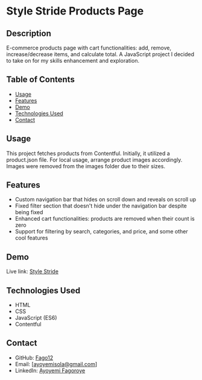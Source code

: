 # Style Stride Products Page

## Description
E-commerce products page with cart functionalities: add, remove, increase/decrease items, and calculate total. A JavaScript project I decided to take on for my skills enhancement and exploration.

## Table of Contents
- [Usage](#usage)
- [Features](#features)
- [Demo](#demo)
- [Technologies Used](#technologies-used)
- [Contact](#contact)

## Usage
This project fetches products from Contentful. Initially, it utilized a product.json file. For local usage, arrange product images accordingly. Images were removed from the images folder due to their sizes.

## Features
- Custom navigation bar that hides on scroll down and reveals on scroll up
- Fixed filter section that doesn't hide under the navigation bar despite being fixed
- Enhanced cart functionalities: products are removed when their count is zero
- Support for filtering by search, categories, and price, and some other cool features

## Demo
Live link: [Style Stride](https://style-stride-products-page-fago12.vercel.app/)

## Technologies Used
- HTML
- CSS
- JavaScript (ES6)
- Contentful

## Contact
- GitHub: [Fago12](https://github.com/Fago12)
- Email: [ayoyemisola@gmail.com]
- LinkedIn: [Ayoyemi Fagoroye](https://linkedin.com/in/ayoyemi-fagoroye)

